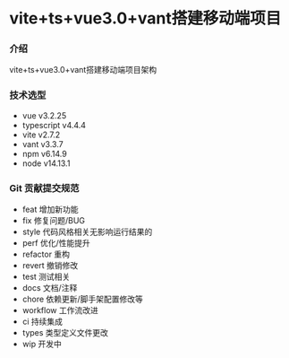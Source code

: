 # vite+ts+vue3.0+vant搭建移动端项目

### 介绍
vite+ts+vue3.0+vant搭建移动端项目架构


### 技术选型
- vue v3.2.25 
- typescript v4.4.4
- vite v2.7.2
- vant v3.3.7
- npm v6.14.9
- node v14.13.1

### Git 贡献提交规范

- feat 增加新功能
- fix 修复问题/BUG
- style 代码风格相关无影响运行结果的
- perf 优化/性能提升
- refactor 重构
- revert 撤销修改
- test 测试相关
- docs 文档/注释
- chore 依赖更新/脚手架配置修改等
- workflow 工作流改进
- ci 持续集成
- types 类型定义文件更改
- wip 开发中
